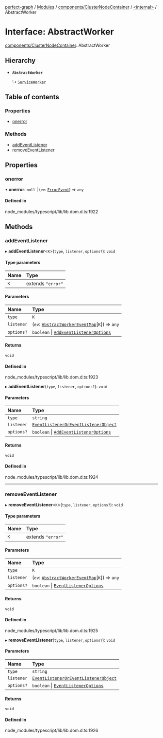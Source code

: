 [perfect-graph](../README.md) / [Modules](../modules.md) / [components/ClusterNodeContainer](../modules/components_ClusterNodeContainer.md) / [<internal\>](../modules/components_ClusterNodeContainer._internal_.md) / AbstractWorker

# Interface: AbstractWorker

[components/ClusterNodeContainer](../modules/components_ClusterNodeContainer.md).[<internal>](../modules/components_ClusterNodeContainer._internal_.md).AbstractWorker

## Hierarchy

- **`AbstractWorker`**

  ↳ [`ServiceWorker`](components_ClusterNodeContainer._internal_.ServiceWorker.md)

## Table of contents

### Properties

- [onerror](components_ClusterNodeContainer._internal_.AbstractWorker.md#onerror)

### Methods

- [addEventListener](components_ClusterNodeContainer._internal_.AbstractWorker.md#addeventlistener)
- [removeEventListener](components_ClusterNodeContainer._internal_.AbstractWorker.md#removeeventlistener)

## Properties

### onerror

• **onerror**: ``null`` \| (`ev`: [`ErrorEvent`](../modules/components_ClusterNodeContainer._internal_.md#errorevent)) => `any`

#### Defined in

node_modules/typescript/lib/lib.dom.d.ts:1922

## Methods

### addEventListener

▸ **addEventListener**<`K`\>(`type`, `listener`, `options?`): `void`

#### Type parameters

| Name | Type |
| :------ | :------ |
| `K` | extends ``"error"`` |

#### Parameters

| Name | Type |
| :------ | :------ |
| `type` | `K` |
| `listener` | (`ev`: [`AbstractWorkerEventMap`](components_ClusterNodeContainer._internal_.AbstractWorkerEventMap.md)[`K`]) => `any` |
| `options?` | `boolean` \| [`AddEventListenerOptions`](components_ClusterNodeContainer._internal_.AddEventListenerOptions.md) |

#### Returns

`void`

#### Defined in

node_modules/typescript/lib/lib.dom.d.ts:1923

▸ **addEventListener**(`type`, `listener`, `options?`): `void`

#### Parameters

| Name | Type |
| :------ | :------ |
| `type` | `string` |
| `listener` | [`EventListenerOrEventListenerObject`](../modules/components_ClusterNodeContainer._internal_.md#eventlisteneroreventlistenerobject) |
| `options?` | `boolean` \| [`AddEventListenerOptions`](components_ClusterNodeContainer._internal_.AddEventListenerOptions.md) |

#### Returns

`void`

#### Defined in

node_modules/typescript/lib/lib.dom.d.ts:1924

___

### removeEventListener

▸ **removeEventListener**<`K`\>(`type`, `listener`, `options?`): `void`

#### Type parameters

| Name | Type |
| :------ | :------ |
| `K` | extends ``"error"`` |

#### Parameters

| Name | Type |
| :------ | :------ |
| `type` | `K` |
| `listener` | (`ev`: [`AbstractWorkerEventMap`](components_ClusterNodeContainer._internal_.AbstractWorkerEventMap.md)[`K`]) => `any` |
| `options?` | `boolean` \| [`EventListenerOptions`](components_ClusterNodeContainer._internal_.EventListenerOptions.md) |

#### Returns

`void`

#### Defined in

node_modules/typescript/lib/lib.dom.d.ts:1925

▸ **removeEventListener**(`type`, `listener`, `options?`): `void`

#### Parameters

| Name | Type |
| :------ | :------ |
| `type` | `string` |
| `listener` | [`EventListenerOrEventListenerObject`](../modules/components_ClusterNodeContainer._internal_.md#eventlisteneroreventlistenerobject) |
| `options?` | `boolean` \| [`EventListenerOptions`](components_ClusterNodeContainer._internal_.EventListenerOptions.md) |

#### Returns

`void`

#### Defined in

node_modules/typescript/lib/lib.dom.d.ts:1926
